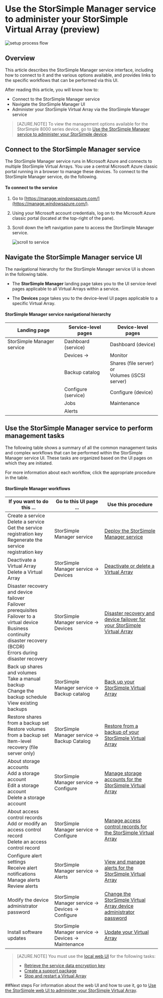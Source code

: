 <properties 
   pageTitle="StorSimple Manager Virtual Array administration | Microsoft Azure"
   description="Learn how to manage your StorSimple on-premises Virtual Array by using the StorSimple Manager service in the Azure classic portal."
   services="storsimple"
   documentationCenter=""
   authors="SharS"
   manager="carmonm"
   editor="" />
<tags 
   ms.service="storsimple"
   ms.devlang="na"
   ms.topic="article"
   ms.tgt_pltfrm="na"
   ms.workload="na"
   ms.date="02/16/2016"
   ms.author="v-sharos" />

# Use the StorSimple Manager service to administer your StorSimple Virtual Array (preview)

![setup process flow](./media/storsimple-ova-manager-service-administration/manage4.png)

## Overview

This article describes the StorSimple Manager service interface, including how to connect to it and the various options available, and provides links to the specific workflows that can be performed via this UI. 

After reading this article, you will know how to:

- Connect to the StorSimple Manager service
- Navigate the StorSimple Manager UI
- Administer your StorSimple Virtual Array via the StorSimple Manager service

> [AZURE.NOTE] To view the management options available for the StorSimple 8000 series device, go to [Use the StorSimple Manager service to administer your StorSimple device](storsimple-manager-service-administration.md).

## Connect to the StorSimple Manager service

The StorSimple Manager service runs in Microsoft Azure and connects to multiple StorSimple Virtual Arrays. You use a central Microsoft Azure classic portal running in a browser to manage these devices. To connect to the StorSimple Manager service, do the following.

#### To connect to the service

1. Go to [https://manage.windowsazure.com/](https://manage.windowsazure.com/).

2. Using your Microsoft account credentials, log on to the Microsoft Azure classic portal (located at the top-right of the pane).

3. Scroll down the left navigation pane to access the StorSimple Manager service.

    ![scroll to service](./media/storsimple-ova-manager-service-administration/admin-scroll.png)

## Navigate the StorSimple Manager service UI

The navigational hierarchy for the StorSimple Manager service UI is shown in the following table.

- The **StorSimple Manager** landing page takes you to the UI service-level pages applicable to all Virtual Arrays within a service.

- The **Devices** page takes you to the device–level UI pages applicable to a specific Virtual Array.

#### StorSimple Manager service navigational hierarchy

|Landing page|Service-level pages|Device-level pages|
|---|---|---|
|StorSimple Manager service|Dashboard (service)|Dashboard (device)|
||Devices →|Monitor|
||Backup catalog|Shares (file server) or </br>Volumes (iSCSI server)|
||Configure (service)|Configure (device)|
||Jobs|Maintenance|
||Alerts|

## Use the StorSimple Manager service to perform management tasks

The following table shows a summary of all the common management tasks and complex workflows that can be performed within the StorSimple Manager service UI. These tasks are organized based on the UI pages on which they are initiated.

For more information about each workflow, click the appropriate procedure in the table.

#### StorSimple Manager workflows

|If you want to do this ...|Go to this UI page ...|Use this procedure|
|---|---|---|
|Create a service</br>Delete a service</br>Get the service registration key</br>Regenerate the service registration key|StorSimple Manager service|[Deploy the StorSimple Manager service](storsimple-ova-manage-service.md)|
|Deactivate a Virtual Array</br>Delete a Virtual Array|StorSimple Manager service → Devices|[Deactivate or delete a Virtual Array](storsimple-ova-deactivate-and-delete-device.md)|
|Disaster recovery and device failover</br>Failover prerequisites</br>Failover to a virtual device</br>Business continuity disaster recovery (BCDR)</br>Errors during disaster recovery|StorSimple Manager service → Devices|[Disaster recovery and device failover for your StorSimple Virtual Array](storsimple-ova-failover-dr.md)|
|Back up shares and volumes</br>Take a manual backup</br>Change the backup schedule</br>View existing backups|StorSimple Manager service → Backup catalog|[Back up your StorSimple Virtual Array](storsimple-ova-backup.md)|
|Restore shares from a backup set</br>Restore volumes from a backup set</br>Item-level recovery (file server only)|StorSimple Manager service → Backup Catalog|[Restore from a backup of your StorSimple Virtual Array](storsimple-ova-restore.md)|
|About  storage accounts</br>Add a storage account</br>Edit a storage account</br>Delete a storage account|StorSimple Manager service → Configure|[Manage storage accounts for the StorSimple Virtual Array](storsimple-ova-manage-storage-accounts.md)|
|About access control records</br>Add or modify an access control record </br>Delete an access control record|StorSimple Manager service → Configure|[Manage access control records for the StorSimple Virtual Array](storsimple-ova-manage-acrs.md)|
|Configure alert settings</br>Receive alert notifications</br>Manage alerts</br>Review alerts|StorSimple Manager service → Alerts|[View and manage alerts for the StorSimple Virtual Array](storsimple-ova-manage-alerts.md)
|Modify the device administrator password|StorSimple Manager service → Devices → Configure|[Change the StorSimple Virtual Array device administrator password](storsimple-ova-change-device-admin-password.md)|
|Install software updates|StorSimple Manager service → Devices → Maintenance|[Update your Virtual Array](storsimple-ova-update.md)|

>[AZURE.NOTE] You must use the [local web UI](storsimple-ova-web-ui-admin) for the following tasks:
>
>- [Retrieve the service data encryption key](storsimple-ova-web-ui-admin.md#get-the-service-data-encryption-key)
>- [Create a support package](storsimple-ova-web-ui-admin.md#generate-a-log-package)
>- [Stop and restart a Virtual Array](storsimple-ova-web-ui-admin.md#shut-down-and-restart-your-device)

##Next steps
For information about the web UI and how to use it, go to [Use the StorSimple web UI to administer your StorSimple Virtual Array](storsimple-ova-web-ui-admin.md).